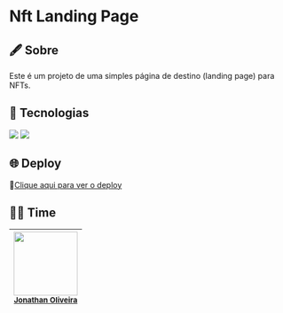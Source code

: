# Nft Landing Page

## 🖋️ Sobre
Este é um projeto de uma simples página de destino (landing page) para NFTs.

## 🚀 Tecnologias
<div>
  <img src="https://img.shields.io/badge/HTML-239120?style=for-the-badge&logo=html5&logoColor=white">
  <img src="https://img.shields.io/badge/CSS-239120?style=for-the-badge&logo=css3&logoColor=white">
</div>

## 🌐 Deploy
🔗[Clique aqui para ver o deploy](https://web-nft-landing-page.netlify.app/)

## 🧑‍💻 Time

| <img loading="lazy" src="https://avatars.githubusercontent.com/u/184311525?s=400&u=232d56c0b8a58523fdf6e6afe88724ee38b1d12e&v=4" width=115><br><sub>[Jonathan Oliveira](https://github.com/jonathan0lv)</sub> |
| :---: |
